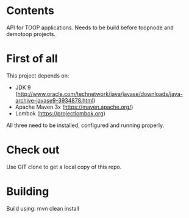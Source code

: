 # Contents #
API for TOOP applications. Needs to be build before toopnode and demotoop projects.

# First of all #
This project depends on:
- JDK 9 (http://www.oracle.com/technetwork/java/javase/downloads/java-archive-javase9-3934878.html)
- Apache Maven 3x (https://maven.apache.org/)
- Lombok (https://projectlombok.org)

All three need to be installed, configured and running properly.

# Check out #
Use GIT clone to get a local copy of this repo.

# Building #
Build using:
mvn clean install